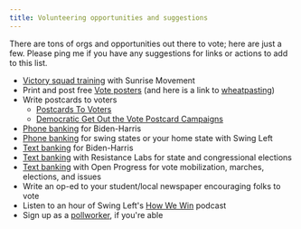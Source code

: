 ```yaml
---
title: Volunteering opportunities and suggestions
---
```


There are tons of orgs and opportunities out there to vote; here are just a few. Please ping me if you have any suggestions for links or actions to add to this list.

+ [Victory squad training](https://postcards.sunrisemovement.org/) with Sunrise Movement
+ Print and post free [Vote posters](https://www.yourvotecampaign.com/downloads) (and here is a link to [wheatpasting](https://crimethinc.com/2017/07/18/a-field-guide-to-wheatpasting-everything-you-need-to-know-to-blanket-the-world-in-posters))
+ Write postcards to voters
    - [Postcards To Voters](https://postcardstovoters.org/postcards/) 
    - [Democratic Get Out the Vote Postcard Campaigns](https://docs.google.com/document/u/1/d/e/2PACX-1vTd9UmW__Zqj89o4Df8qYhLOK5dimPxreYvGhM97wZ-l2Cj8DcfRD3a-JAJrQbgiIaB3kKOj525G9ul/pub)  
+ [Phone banking](https://www.mobilize.us/joebiden/) for Biden-Harris
+ [Phone banking](https://swingleft.org/) for swing states or your home state with Swing Left
+ [Text banking](https://www.mobilize.us/2020victory/event/293967/) for Biden-Harris
+ [Text banking](https://resistancelabs.com/) with Resistance Labs for state and congressional elections
+ [Text banking](https://www.openprogress.com/text-troop) with Open Progress for vote mobilization, marches, elections, and issues
+ Write an op-ed to your student/local newspaper encouraging folks to vote
+ Listen to an hour of Swing Left's [How We Win](https://swingleft.org/podcast) podcast
+ Sign up as a [pollworker](https://www.powerthepolls.org/?source=indivisible), if you're able